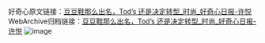 好奇心原文链接：[豆豆鞋那么出名，Tod’s 还是决定转型_时尚_好奇心日报-许悦](https://www.qdaily.com/articles/1776.html)
WebArchive归档链接：[豆豆鞋那么出名，Tod’s 还是决定转型_时尚_好奇心日报-许悦](http://web.archive.org/web/20190623150043/https://www.qdaily.com/articles/1776.html)
![image](http://ww3.sinaimg.cn/large/007d5XDply1g3v4janhx3j30u03jue81)